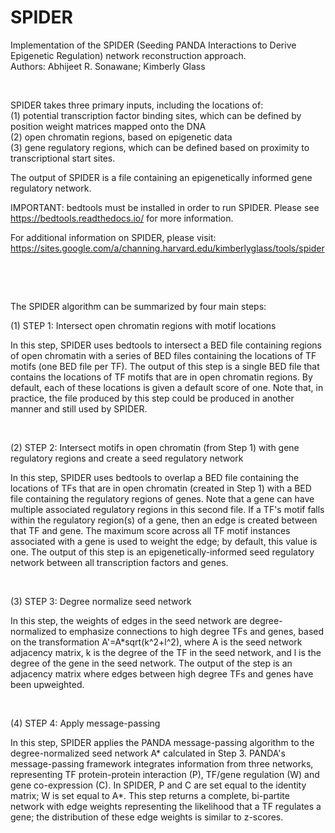 # SPIDER

Implementation of the SPIDER (Seeding PANDA Interactions to Derive Epigenetic Regulation) network reconstruction approach.\
Authors: Abhijeet R. Sonawane; Kimberly Glass

<space>\
<space>

SPIDER takes three primary inputs, including the locations of:\
(1) potential transcription factor binding sites, which can be defined by position weight matrices mapped onto the DNA\
(2) open chromatin regions, based on epigenetic data\
(3) gene regulatory regions, which can be defined based on proximity to transcriptional start sites.

The output of SPIDER is a file containing an epigenetically informed gene regulatory network.

IMPORTANT: bedtools must be installed in order to run SPIDER. Please see https://bedtools.readthedocs.io/ for more information. 

For additional information on SPIDER, please visit: https://sites.google.com/a/channing.harvard.edu/kimberlyglass/tools/spider

<space>\
<space>
  
<space>\
<space>

The SPIDER algorithm can be summarized by four main steps:

(1) STEP 1: Intersect open chromatin regions with motif locations

In this step, SPIDER uses bedtools to intersect a BED file containing regions of open chromatin with a series of BED files containing the locations of TF motifs (one BED file per TF). The output of this step is a single BED file that contains the locations of TF motifs that are in open chromatin regions. By default, each of these locations is given a default score of one. Note that, in practice, the file produced by this step could be produced in another manner and still used by SPIDER.  

<space>\
<space>
  
(2) STEP 2: Intersect motifs in open chromatin (from Step 1) with gene regulatory regions and create a seed regulatory network

In this step, SPIDER uses bedtools to overlap a BED file containing the locations of TFs that are in open chromatin (created in Step 1) with a BED file containing the regulatory regions of genes. Note that a gene can have multiple associated regulatory regions in this second file. If a TF's motif falls within the regulatory region(s) of a gene, then an edge is created between that TF and gene. The maximum score across all TF motif instances associated with a gene is used to weight the edge; by default, this value is one. The output of this step is an epigenetically-informed seed regulatory network between all transcription factors and genes.  

<space>\
<space>


(3) STEP 3: Degree normalize seed network

In this step, the weights of edges in the seed network are degree-normalized to emphasize connections to high degree TFs and genes, based on the transformation A'=A\*sqrt(k^2+l^2), where A is the seed network adjacency matrix, k is the degree of the TF in the seed network, and l is the degree of the gene in the seed network. The output of the step is an adjacency matrix where edges between high degree TFs and genes have been upweighted.  

<space>\
<space>

(4) STEP 4: Apply message-passing

In this step, SPIDER applies the PANDA message-passing algorithm to the degree-normalized seed network A* calculated in Step 3. PANDA's message-passing framework integrates information from three networks, representing TF protein-protein interaction (P), TF/gene regulation (W) and gene co-expression (C). In SPIDER, P and C are set equal to the identity matrix; W is set equal to A*. This step returns a complete, bi-partite network with edge weights representing the likelihood that a TF regulates a gene; the distribution of these edge weights is similar to z-scores. 
